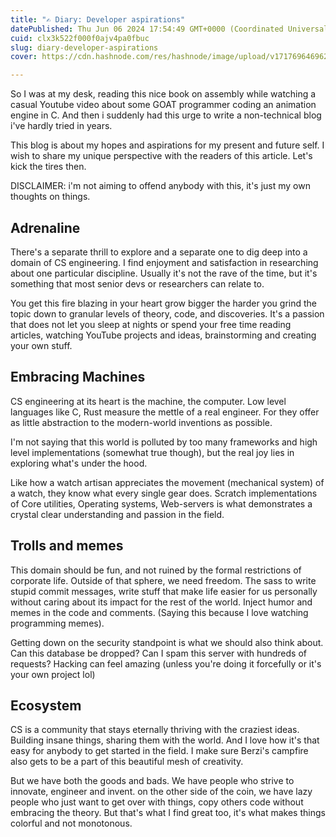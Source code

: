 ```yaml
---
title: "✍️ Diary: Developer aspirations"
datePublished: Thu Jun 06 2024 17:54:49 GMT+0000 (Coordinated Universal Time)
cuid: clx3k522f000f0ajv4pa0fbuc
slug: diary-developer-aspirations
cover: https://cdn.hashnode.com/res/hashnode/image/upload/v1717696469620/86e8ed5d-0ad8-40de-9581-558395f48c55.png

---
```


So I was at my desk, reading this nice book on assembly while watching a casual Youtube video about some GOAT programmer coding an animation engine in C. And then i suddenly had this urge to write a non-technical blog i've hardly tried in years.

This blog is about my hopes and aspirations for my present and future self. I wish to share my unique perspective with the readers of this article. Let's kick the tires then.

DISCLAIMER: i'm not aiming to offend anybody with this, it's just my own thoughts on things.

## Adrenaline

There's a separate thrill to explore and a separate one to dig deep into a domain of CS engineering. I find enjoyment and satisfaction in researching about one particular discipline. Usually it's not the rave of the time, but it's something that most senior devs or researchers can relate to.

You get this fire blazing in your heart grow bigger the harder you grind the topic down to granular levels of theory, code, and discoveries. It's a passion that does not let you sleep at nights or spend your free time reading articles, watching YouTube projects and ideas, brainstorming and creating your own stuff.

## Embracing Machines

CS engineering at its heart is the machine, the computer. Low level languages like C, Rust measure the mettle of a real engineer. For they offer as little abstraction to the modern-world inventions as possible.

I'm not saying that this world is polluted by too many frameworks and high level implementations (somewhat true though), but the real joy lies in exploring what's under the hood.

Like how a watch artisan appreciates the movement (mechanical system) of a watch, they know what every single gear does. Scratch implementations of Core utilities, Operating systems, Web-servers is what demonstrates a crystal clear understanding and passion in the field.

## Trolls and memes

This domain should be fun, and not ruined by the formal restrictions of corporate life. Outside of that sphere, we need freedom. The sass to write stupid commit messages, write stuff that make life easier for us personally without caring about its impact for the rest of the world. Inject humor and memes in the code and comments. (Saying this because I love watching programming memes).

Getting down on the security standpoint is what we should also think about. Can this database be dropped? Can I spam this server with hundreds of requests? Hacking can feel amazing (unless you're doing it forcefully or it's your own project lol)

## Ecosystem

CS is a community that stays eternally thriving with the craziest ideas. Building insane things, sharing them with the world. And I love how it's that easy for anybody to get started in the field. I make sure Berzi's campfire also gets to be a part of this beautiful mesh of creativity.

But we have both the goods and bads. We have people who strive to innovate, engineer and invent. on the other side of the coin, we have lazy people who just want to get over with things, copy others code without embracing the theory. But that's what I find great too, it's what makes things colorful and not monotonous.